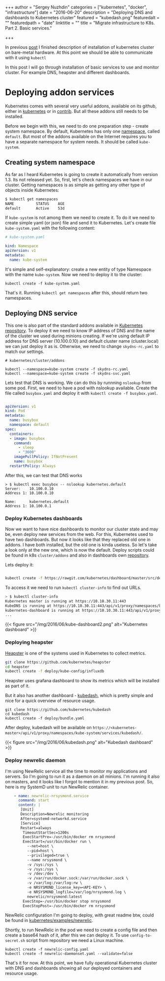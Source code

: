 +++
author = "Sergey Nuzhdin"
categories = ["kubernetes", "docker", "infrastructure"]
date = "2016-06-20"
description = "Deploying DNS and dashboards to Kubernetes cluster"
featured = "kubedash.png"
featuredalt = ""
featuredpath = "date"
linktitle = ""
title = "Migrate infrastructure to K8s. Part 2. Basic services."

+++

In previous [post](/post/migrate-infrastructure-to-kubernetes-building-baremetal-cluster/)
I finished description of installation of kubernetes cluster on bare-metal hardware.
At this point we should be able to communicate with it using `kubectl`

In this post I will go through installation of basic services to use and monitor cluster.
For example DNS, heapster and different dashboards.
<!-- more -->


# Deploying addon services

Kubernetes comes with several very useful addons, available on its github,
either in [kubernetes](https://github.com/kubernetes/kubernetes) or in [contrib](https://github.com/kubernetes/contrib).
But all these addons still needs to be installed.

Before we begin with this, we need to do one preparation step - create system namespace.
By default, Kubernetes has only one [namespace](http://kubernetes.io/docs/user-guide/namespaces/), called `default`.
But most of the addons available on the Internet requires you to have a separate namespace for system needs.
It should be called `kube-system`.

## Creating system namespace
As far as I heard Kubernetes is going to create it automatically from version 1.3.
Its not released yet. So, first, let's check namespaces we have in our cluster.
Getting namespaces is as simple as getting any other type of objects inside Kubernetes:

```bash
$ kubectl get namespaces
NAME          STATUS    AGE
default       Active    53d
```

If `kube-system` is not among them we need to create it.
To do it we need to create simple yaml (or json) file and send it to Kubernetes.
Let's create file `kube-system.yaml` with the following content:


```yaml
# kube-system.yaml

kind: Namespace
apiVersion: v1
metadata:
  name: kube-system

```

It's simple and self-explanatory: create a new entity of type Namespace with the name `kube-system`.
Now we need to deploy it to the cluster:

```
kubectl create -f kube-system.yaml
```

That's it. Running `kubectl get namespaces` after this, should return two namespaces.


## Deploying DNS service

This one is also part of the standard addons available in [Kubernetes repository](https://github.com/kubernetes/kubernetes).
To deploy it we need to know IP address of DNS and the name of the cluster we used during minions creating.
If we're using default IP address for DNS server (10.100.0.10) and
default cluster name (cluster.local) we can just deploy it as is.
Otherwise, we need to change `skydns-rc.yaml` to match our settings.

```
# kubernetes/cluster/addons

kubectl --namespace=kube-system create -f skydns-rc.yaml
kubectl --namespace=kube-system create -f skydns-svc.yaml
```

Lets test that DNS is working. We can do this by runnning `nslookup` from some pod.
First, we need to have a pod with nslookup available.
Create the file called `busybox.yaml` and deploy it with `kubectl create -f busybox.yaml`.

```busybox.yaml

apiVersion: v1
kind: Pod
metadata:
  name: busybox
  namespace: default
spec:
  containers:
  - image: busybox
    command:
      - sleep
      - "3600"
    imagePullPolicy: IfNotPresent
    name: busybox
  restartPolicy: Always
```

After this, we can test that DNS works

```
> $ kubectl exec busybox -- nslookup kubernetes.default
Server:    10.100.0.10
Address 1: 10.100.0.10

Name:      kubernetes.default
Address 1: 10.100.0.1

```


### Deploy Kubernetes dashboards

Now we want to have nice dashboards to monitor our cluster state and may be, even deploy new services from the web.
For this, Kubernetes used to have two dashboards. But now it looks like that they replaced old one in addons.
I have both installed, but the old one is kinda useless. So let's take a look only at the new one, which is now the default.
Deploy scripts could be found in k8s `cluster/addons` and also in dashboards own [repository](https://github.com/kubernetes/dashboard).

Lets deploy it:

```bash

kubectl create -f https://rawgit.com/kubernetes/dashboard/master/src/deploy/kubernetes-dashboard.yaml
```

To access it we need to run `kubectl cluster-info` to find out URLs.

```bash
> $ kubectl cluster-info
Kubernetes master is running at https://10.10.30.11:443
KubeDNS is running at https://10.10.30.11:443/api/v1/proxy/namespaces/kube-system/services/kube-dns
kubernetes-dashboard is running at https://10.10.30.11:443/api/v1/proxy/namespaces/kube-system/services/kubernetes-dashboard
...
```

{{< figure src="/img/2016/06/kube-dashboard2.png" alt="Kubernetes dashboard" >}}

### Deploying heapster

[Heapster](https://github.com/kubernetes/heapster) is one of the systems used in Kubernetes to collect metrics.

```bash
git clone https://github.com/kubernetes/heapster
cd heapster
kubectl create -f deploy/kube-config/influxdb
```

Heapster uses grafana dashboard to show its metrics which will be installed as part of it.

But it also has another dashboard - [kubedash](https://github.com/kubernetes/kubedash),
 which is pretty simple and nice for a quick overview of resource usage.

```
git clone https://github.com/kubernetes/kubedash
cd kubedash
kubectl create -f deploy/bundle.yaml
```

After deploy, kubedash will be available on `https://<kubernetes-master>/api/v1/proxy/namespaces/kube-system/services/kubedash/`.

{{< figure src="/img/2016/06/kubedash.png" alt="Kubedash dashboard" >}}


### Deploy newrelic daemon

I'm using NewRelic service all the time to monitor my applications and servers.
So I'm going to run it as a daemon on all minions.
I'm running it also on masters, and it looks like I forgot to mention it in my previous post.
So, here is my SystemD unit to run NewRelic container.

```yaml
    - name: newrelic-nrsysmond.service
      command: start
      content: |
       [Unit]
       Description=Newrelic monitoring
       After=systemd-networkd.service
       [Service]
       Restart=always
        TimeoutStartSec=1200s
        ExecStartPre=-/usr/bin/docker rm nrsysmond
        ExecStart=/usr/bin/docker run \
          --net=host \
          --pid=host \
          --privileged=true \
          --name nrsysmond \
          -v /sys:/sys \
          -v /sys:/sys \
          -v /dev:/dev \
          -v /var/run/docker.sock:/var/run/docker.sock \
          -v /var/log:/var/log:rw \
          -e NRSYSMOND_license_key=<API-KEY> \
          -e NRSYSMOND_logfile=/var/log/nrsysmond.log \
          newrelic/nrsysmond:latest
        ExecStop=-/usr/bin/docker stop nrsysmond
        ExecStopPost=-/usr/bin/docker rm nrsysmond
```

NewRelic configuration I'm going to deploy, with great readme btw,
could be found in [kubernetes/examples/newrelic](https://github.com/kubernetes/kubernetes/tree/master/examples/newrelic).

Shortly, to run NewRelic in the pod we need to create a config file and then create a base64 hash of it, after this we can deploy it.
To use `config-to-secret.sh` script from repository we need a Linux machine.

```
kubectl create -f newrelic-config.yaml
kubectl create -f newrelic-daemonset.yaml --validate=false
```

That's it for now. At this point, we have fully operational Kubernetes cluster with DNS and dashboards showing all our deployed containers and resource usage.
